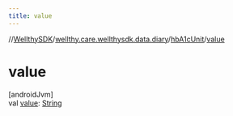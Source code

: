 ```yaml
---
title: value
---
```

//[WellthySDK](../../../index.html)/[wellthy.care.wellthysdk.data.diary](../index.html)/[hbA1cUnit](index.html)/[value](value.html)



# value



[androidJvm]\
val [value](value.html): [String](https://kotlinlang.org/api/latest/jvm/stdlib/kotlin/-string/index.html)




